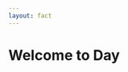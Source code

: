 ```yaml
---
layout: fact
---
```


# Welcome to <twemoji-sun-with-face class="animate-spin" /> Day

# <twemoji-keycap-2 class="animate-bounce" />